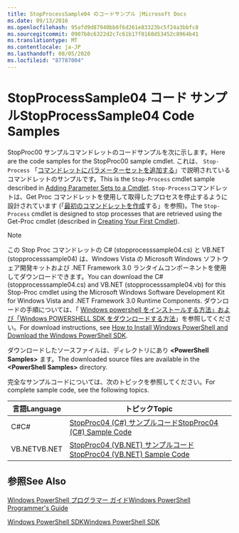 ```yaml
---
title: StopProcessSample04 のコードサンプル |Microsoft Docs
ms.date: 09/13/2016
ms.openlocfilehash: 95afd9d87940bb6f6d261e83323bc5f24a3bbfc8
ms.sourcegitcommit: 0907b8c6322d2c7c61b17f8168d53452c8964b41
ms.translationtype: MT
ms.contentlocale: ja-JP
ms.lasthandoff: 08/05/2020
ms.locfileid: "87787004"
---
```

# <a name="stopprocesssample04-code-samples"></a><span data-ttu-id="09322-102">StopProcessSample04 コード サンプル</span><span class="sxs-lookup"><span data-stu-id="09322-102">StopProcessSample04 Code Samples</span></span>

<span data-ttu-id="09322-103">StopProc00 サンプルコマンドレットのコードサンプルを次に示します。</span><span class="sxs-lookup"><span data-stu-id="09322-103">Here are the code samples for the StopProc00 sample cmdlet.</span></span> <span data-ttu-id="09322-104">これは、 `Stop-Process` 「[コマンドレットにパラメーターセットを追加する](../cmdlet/adding-parameter-sets-to-a-cmdlet.md)」で説明されているコマンドレットのサンプルです。</span><span class="sxs-lookup"><span data-stu-id="09322-104">This is the `Stop-Process` cmdlet sample described in [Adding Parameter Sets to a Cmdlet](../cmdlet/adding-parameter-sets-to-a-cmdlet.md).</span></span> <span data-ttu-id="09322-105">`Stop-Process`コマンドレットは、Get Proc コマンドレットを使用して取得したプロセスを停止するように設計されています (「[最初のコマンドレットを作成](../cmdlet/creating-a-cmdlet-without-parameters.md)する」を参照)。</span><span class="sxs-lookup"><span data-stu-id="09322-105">The `Stop-Process` cmdlet is designed to stop processes that are retrieved using the Get-Proc cmdlet (described in [Creating Your First Cmdlet](../cmdlet/creating-a-cmdlet-without-parameters.md)).</span></span>

> [!NOTE]
> <span data-ttu-id="09322-106">この Stop Proc コマンドレットの C# (stopprocesssample04.cs) と VB.NET (stopprocesssample04) は、Windows Vista の Microsoft Windows ソフトウェア開発キットおよび .NET Framework 3.0 ランタイムコンポーネントを使用してダウンロードできます。</span><span class="sxs-lookup"><span data-stu-id="09322-106">You can download the C# (stopprocesssample04.cs) and VB.NET (stopprocesssample04.vb) for this Stop-Proc cmdlet using the Microsoft Windows Software Development Kit for Windows Vista and .NET Framework 3.0 Runtime Components.</span></span> <span data-ttu-id="09322-107">ダウンロードの手順については、「 [Windows powershell をインストールする方法」および「Windows POWERSHELL SDK をダウンロードする方法](/powershell/scripting/developer/installing-the-windows-powershell-sdk)」を参照してください。</span><span class="sxs-lookup"><span data-stu-id="09322-107">For download instructions, see [How to Install Windows PowerShell and Download the Windows PowerShell SDK](/powershell/scripting/developer/installing-the-windows-powershell-sdk).</span></span>
>
> <span data-ttu-id="09322-108">ダウンロードしたソースファイルは、ディレクトリにあり **\<PowerShell Samples>** ます。</span><span class="sxs-lookup"><span data-stu-id="09322-108">The downloaded source files are available in the **\<PowerShell Samples>** directory.</span></span>

<span data-ttu-id="09322-109">完全なサンプルコードについては、次のトピックを参照してください。</span><span class="sxs-lookup"><span data-stu-id="09322-109">For complete sample code, see the following topics.</span></span>

|<span data-ttu-id="09322-110">言語</span><span class="sxs-lookup"><span data-stu-id="09322-110">Language</span></span>|<span data-ttu-id="09322-111">トピック</span><span class="sxs-lookup"><span data-stu-id="09322-111">Topic</span></span>|
|--------------|-----------|
|<span data-ttu-id="09322-112">C#</span><span class="sxs-lookup"><span data-stu-id="09322-112">C#</span></span>|[<span data-ttu-id="09322-113">StopProc04 (C#) サンプルコード</span><span class="sxs-lookup"><span data-stu-id="09322-113">StopProc04 (C#) Sample Code</span></span>](./stopprocesssample04-csharp-sample-code.md)|
|<span data-ttu-id="09322-114">VB.NET</span><span class="sxs-lookup"><span data-stu-id="09322-114">VB.NET</span></span>|[<span data-ttu-id="09322-115">StopProc04 (VB.NET) サンプルコード</span><span class="sxs-lookup"><span data-stu-id="09322-115">StopProc04 (VB.NET) Sample Code</span></span>](./stopprocesssample04-vb-net-sample-code.md)|

## <a name="see-also"></a><span data-ttu-id="09322-116">参照</span><span class="sxs-lookup"><span data-stu-id="09322-116">See Also</span></span>

[<span data-ttu-id="09322-117">Windows PowerShell プログラマー ガイド</span><span class="sxs-lookup"><span data-stu-id="09322-117">Windows PowerShell Programmer's Guide</span></span>](./windows-powershell-programmer-s-guide.md)

[<span data-ttu-id="09322-118">Windows PowerShell SDK</span><span class="sxs-lookup"><span data-stu-id="09322-118">Windows PowerShell SDK</span></span>](../windows-powershell-reference.md)
